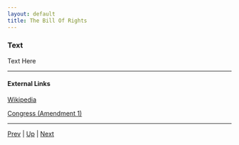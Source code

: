 ```yaml
---
layout: default
title: The Bill Of Rights
---
```


### Text
Text Here

---
#### External Links
[Wikipedia](https://en.wikipedia.org/wiki/United_States_Bill_of_Rights)

[Congress (Amendment 1)](https://constitution.congress.gov/constitution/amendment-1/)

---

[Prev](article_7.md) | [Up](README.md) | [Next](amendments.md)
